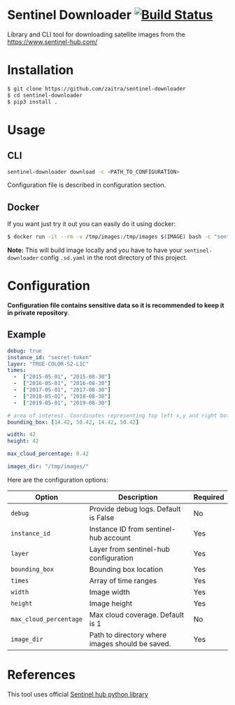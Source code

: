 # Sentinel Downloader [![Build Status](https://travis-ci.com/zaitra/sentinel-downloader.svg?branch=master)](https://travis-ci.com/zaitra/sentinel-downloader)
Library and CLI tool for downloading satellite images from the https://www.sentinel-hub.com/

# Installation

```bash
$ git clone https://github.com/zaitra/sentinel-downloader
$ cd sentinel-downloader
$ pip3 install .
```

# Usage

## CLI

```bash
sentinel-downloader download -c <PATH_TO_CONFIGURATION>
```

Configuration file is described in configuration section.


## Docker

If you want just try it out you can easily do it using docker:

```bash
$ docker run -it --rm -v /tmp/images:/tmp/images $(IMAGE) bash -c "sentinel-downloader download -c /src/files/.sd.yaml"
```

**Note:** This will build image locally and you have to have your `sentinel-downloader` config `.sd.yaml` in the root directory of this project.

# Configuration

**Configuration file contains sensitive data so it is recommended to keep it in private repository**.

## Example

```yaml
debug: true
instance_id: "secret-token"
layer: "TRUE-COLOR-S2-L1C"
times:
  -  ["2015-05-01", "2015-08-30"]
  -  ["2016-05-01", "2016-08-30"]
  -  ["2017-05-01", "2017-08-30"]
  -  ["2018-05-01", "2018-08-30"]
  -  ["2019-05-01", "2019-08-30"]

# area of interest. Coordinates representing top left x,y and right bottom x,y
bounding_box: [14.42, 50.42, 14.42, 50.42]

width: 42
height: 42

max_cloud_percentage: 0.42

images_dir: "/tmp/images/"
```

Here are the configuration options:

| Option                       | Description       | Required      |
|------------------------------|-------------------|---------------|
| `debug`            | Provide debug logs. Default is False | No |
| `instance_id`           | Instance ID from sentinel-hub account | Yes |
| `layer`               | Layer from sentinel-hub configuration | Yes |
| `bounding_box`            | Bounding box location | Yes |
| `times` | Array of time ranges | Yes |
| `width`              | Image width | Yes |
| `height`       | Image height | Yes |
| `max_cloud_percentage`           | Max cloud coverage. Default is 1 | No |
| `image_dir`                  | Path to directory where images should be saved. | Yes |

# References

This tool uses official [Sentinel hub python library](https://github.com/sentinel-hub/sentinelhub-py)
